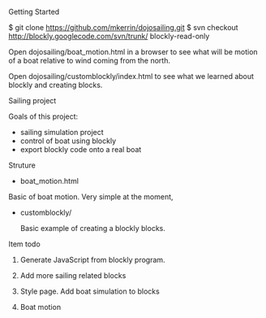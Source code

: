 
Getting Started


$ git clone https://github.com/mkerrin/dojosailing.git
$ svn checkout http://blockly.googlecode.com/svn/trunk/ blockly-read-only

Open dojosailing/boat_motion.html in a browser to see what will be motion of
a boat relative to wind coming from the north.

Open dojosailing/customblockly/index.html to see what we learned about
blockly and creating blocks.


Sailing project

Goals of this project:

 - sailing simulation project
 - control of boat using blockly
 - export blockly code onto a real boat


Struture

 - boat_motion.html

  Basic of boat motion. Very simple at the moment, 

 - customblockly/

   Basic example of creating a blockly blocks.


Item todo

1. Generate JavaScript from blockly program.

2. Add more sailing related blocks

3. Style page. Add boat simulation to blocks

4. Boat motion
